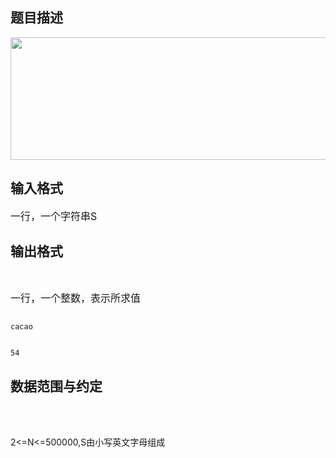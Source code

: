 ## 题目描述

<p><img height="196" width="770" alt="" src="https://s2.loli.net/2023/08/15/uTACSILHlUkPys6.png"></p>

## 输入格式

<p><span style="font-size: medium">一行，一个字符串S</span></p>

## 输出格式

<p> </p>
<p><span style="font-size: medium">一行，一个整数，表示所求值</span></p>

```input1
cacao
```
```output1
54
```
## 数据范围与约定

<p><br><br>
  2<=N<=500000,S由小写英文字母组成<br><br></p>

